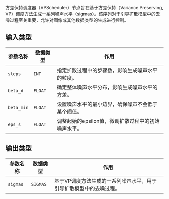 
方差保持调度器（VPScheduler）节点旨在基于方差保持（Variance Preserving, VP）调度方法生成一系列噪声水平（sigmas）。该序列对于引导扩散模型中的去噪过程至关重要，允许对图像或其他数据类型的生成进行控制。

## 输入类型

| 参数名称   | 数据类型 | 作用                                                         |
|------------|----------|--------------------------------------------------------------|
| `steps`    | `INT`    | 指定扩散过程中的步骤数，影响生成噪声水平的粒度。           |
| `beta_d`   | `FLOAT`  | 确定整体噪声水平分布，影响生成噪声水平的方差。             |
| `beta_min` | `FLOAT`  | 设置噪声水平的最小边界，确保噪声不会低于某个阈值。         |
| `eps_s`    | `FLOAT`  | 调整起始的epsilon值，微调扩散过程中的初始噪声水平。       |

## 输出类型

| 参数名称 | 数据类型 | 作用                                                         |
|----------|----------|--------------------------------------------------------------|
| `sigmas` | `SIGMAS`| 基于VP调度方法生成的一系列噪声水平，用于引导扩散模型中的去噪过程。 |
